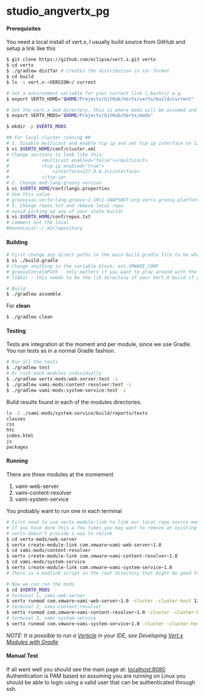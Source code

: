 studio_angvertx_pg
==================
#### Prerequisites
You need a local install of vert.x, I usually build source from GitHub and setup a link like this
```bash
$ git clone https://github.com/eclipse/vert.x.git vertx
$ cd vertx
$ ./gradlew distTar # Creates the distribution in tar format
$ cd build
$ ln -s vert.x-<VERSION>/ current

# Set a environment variable for your current link (.bashrc) e.g.
$ export VERTX_HOME="$HOME/Projects/GitHub/Vertx/vertx/build/current"

# Set the vert.x mod directory, this is where mods will be assumed and if downloaded placed
$ export VERTX_MODS="$HOME/Projects/GitHub/Vertx/mods"

$ mkdir -p $VERTX_MODS

## For local cluster running ##
# 1. Disable multicast and enable tcp-ip and set tcp-ip interface to 127.0.0.1
$ vi $VERTX_HOME/conf/cluster.xml
# Change sections to look like this:
#            <multicast enabled="false"></multicast>
#            <tcp-ip enabled="true">
#                <interface>127.0.0.1</interface>
#            </tcp-ip>
# 2. Change mod-lang-groovy version
$ vi $VERTX_HOME/conf/langs.properties
# Use this value
# groovy=io.vertx~lang-groovy~2.1RC1-SNAPSHOT:org.vertx.groovy.platform.impl.GroovyVerticleFactory
# 3. Change repos.txt and remove local repo
# avoid picking up any of your stale builds
$ vi $VERTX_HOME/conf/repos.txt
# comment out the local
#mavenLocal:~/.m2/repository
```
#### Building
```bash
# First change any direct paths in the main build.gradle file to be what you need to be.
$ vi ./build.gradle
# Change anything in the variable block: ext.VMWARE_CONF
# groovyConsolePath - only matters if you want to play around with the console, this sets up the classpath for the project so the console will allow you play around testing things
# libDir - this needs to be the lib directory of your Vert.X build if you have done a custom build from the GitHub checkout: https://github.com/eclipse/vert.x.git

# Build
$ ./gradlew assemble
```
For **clean**
```bash
$ ./gradlew clean
```
#### Testing
Tests are integration at the moment and per module, since we use Gradle. You run tests as in a normal Gradle fashion.
``` bash
# Run all the tests
$ ./gradlew test
# Or ruch each modules individually
$ ./gradlew vertx-mods:web-server:test -i
$ ./gradlew vami-mods:content-resolver:test -i
$ ./gradlew vami-mods:system-service:test -i
```
Build results found in each of the modules directories.
```bash
ls -1 ./vami-mods/system-service/build/reports/tests
classes
css
htc
index.html
js
packages
```
#### Running
There are three modules at the momement
1. vami-web-server
2. vami-content-resolver
3. vami-system-service

You probably want to run one in each terminal
```bash
# First need to use vertx module-link to link our local repo source modules to be used by vertx
# If you have done this a few times you may want to remove an existing link if it is already there
# vertx doesn't provide a way to relink
$ cd vertx-mods/web-server
$ vertx create-module-link com.vmware~vami-web-server~1.0
$ cd vami-mods/content-resolver
$ vertx create-module-link com.vmware~vami-content-resolver~1.0
$ cd vami-mods/system-service
$ vertx create-module-link com.vmware~vami-system-service~1.0
# There is a modlink script in the root directory that might be good for you

# Now we can run the mods
$ cd $VERTX_MODS
# terminal 1, vami-web-server
$ vertx runmod com.vmware~vami-web-server~1.0 -cluster -cluster-host 127.0.0.1 -cluster-port 9000
# terminal 2, vami-content-resolver
$ vertx runmod com.vmware~vami-content-resolver~1.0 -cluster -cluster-host 127.0.0.1 -cluster-port 9001
# terminal 3, vami-system-service
$ vertx runmod com.vmware~vami-system-service~1.0 -cluster -cluster-host 127.0.0.1 -cluster-port 9002
```

*NOTE: It is possible to run a [Verticle](http://vertx.io/manual.html#verticle) in your IDE, see Developing [Vert.x Modules with Gradle](http://vertx.io/gradle_dev.html)*


#### Manual Test
If all went well you should see the main page at: [localhost:8080](localhost:8080)
Authentication is PAM based so assuming you are running on Linux you should be able to login using a valid user
that can be authenticated through ssh.
